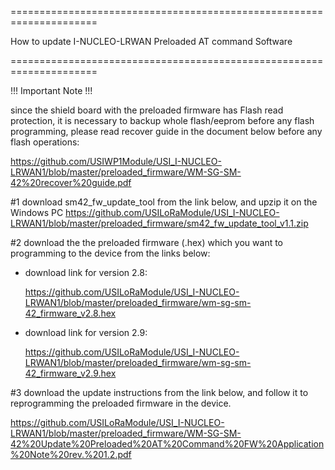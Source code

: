 =====================================================================

How to update I-NUCLEO-LRWAN Preloaded AT command Software

=====================================================================

!!! Important Note !!!

since the shield board with the preloaded firmware has Flash read protection, it is necessary to backup whole flash/eeprom before any flash programming, please read recover guide in the document below before any flash operations:  

https://github.com/USIWP1Module/USI_I-NUCLEO-LRWAN1/blob/master/preloaded_firmware/WM-SG-SM-42%20recover%20guide.pdf




#1 download sm42_fw_update_tool from the link below, and upzip it on the Windows PC
   https://github.com/USILoRaModule/USI_I-NUCLEO-LRWAN1/blob/master/preloaded_firmware/sm42_fw_update_tool_v1.1.zip
   
#2 download the the preloaded firmware (.hex) which you want to programming to the device from the links below:
   
   * download link for version 2.8:
   
      https://github.com/USILoRaModule/USI_I-NUCLEO-LRWAN1/blob/master/preloaded_firmware/wm-sg-sm-42_firmware_v2.8.hex
   
   * download link for version 2.9:
   
      https://github.com/USILoRaModule/USI_I-NUCLEO-LRWAN1/blob/master/preloaded_firmware/wm-sg-sm-42_firmware_v2.9.hex
      
#3 download the update instructions from the link below, and follow it to reprogramming the preloaded firmware in the device.

   https://github.com/USILoRaModule/USI_I-NUCLEO-LRWAN1/blob/master/preloaded_firmware/WM-SG-SM-42%20Update%20Preloaded%20AT%20Command%20FW%20Application%20Note%20rev.%201.2.pdf

